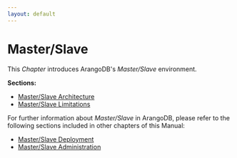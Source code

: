 ```yaml
---
layout: default
---
```

Master/Slave
============

This _Chapter_ introduces ArangoDB's _Master/Slave_ environment.

**Sections:**

- [Master/Slave Architecture](architecture-deployment-modes-master-slave-architecture.html)
- [Master/Slave Limitations](architecture-deployment-modes-master-slave-limitations.html)

For further information about _Master/Slave_ in ArangoDB, please refer to the following sections included in other chapters of this Manual:

- [Master/Slave Deployment](deployment-master-slave-readme.html)
- [Master/Slave Administration](administration-master-slave-readme.html)

